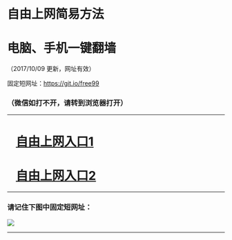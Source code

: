 ﻿# 自由上网简易方法

# 电脑、手机一键翻墙

（2017/10/09 更新，网址有效）

固定短网址：https://git.io/free99

### （微信如打不开，请转到浏览器打开）


***





# &nbsp;&nbsp; <a href="http://ft874632716.fwq-tz-1001.info/fwqtz01.html?t=100900127154 " target="_blank">自由上网入口1</a>
# &nbsp;&nbsp; <a href="http://ft3118911751.fwq-tz-1002.info/fwqtz02.html?t=100900117870 " target="_blank">自由上网入口2</a>
***

### 请记住下图中固定短网址：

<img src="https://s3-us-west-2.amazonaws.com/fwq-1001/yjfq-20170905okok.png" /> 


***


